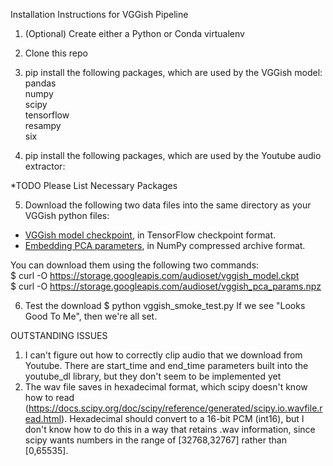 Installation Instructions for VGGish Pipeline

1) (Optional) Create either a Python or Conda virtualenv  
2) Clone this repo  
3) pip install the following packages, which are used by the VGGish model:  
pandas  
numpy  
scipy  
tensorflow  
resampy  
six  

4) pip install the following packages, which are used by the Youtube audio extractor:  

  *TODO Please List Necessary Packages  

5) Download the following two data files into the same directory as your VGGish python files:

* [VGGish model checkpoint](https://storage.googleapis.com/audioset/vggish_model.ckpt),
  in TensorFlow checkpoint format.
* [Embedding PCA parameters](https://storage.googleapis.com/audioset/vggish_pca_params.npz),
  in NumPy compressed archive format.

You can download them using the following two commands:  
$ curl -O https://storage.googleapis.com/audioset/vggish_model.ckpt  
$ curl -O https://storage.googleapis.com/audioset/vggish_pca_params.npz  

6) Test the download
$ python vggish_smoke_test.py
If we see "Looks Good To Me", then we're all set.

OUTSTANDING ISSUES  

1) I can't figure out how to correctly clip audio that we download from Youtube. There are start_time and end_time parameters built into the youtube_dl library, but they don't seem to be implemented yet  
2) The wav file saves in hexadecimal format, which scipy doesn't know how to read (https://docs.scipy.org/doc/scipy/reference/generated/scipy.io.wavfile.read.html). Hexadecimal should convert to a 16-bit PCM (int16), but I don't know how to do this in a way that retains .wav information, since scipy wants numbers in the range of [32768,32767] rather than [0,65535].
